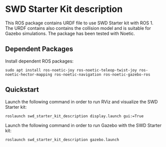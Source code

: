 # SWD Starter Kit description

This ROS package contains URDF file to use SWD Starter kit with ROS 1.
The URDF contains also contains the collision model and is suitable for Gazebo simulations. The package has been tested with Noetic.

## Dependent Packages
Install dependent ROS packages:
```
sudo apt install ros-noetic-joy ros-noetic-teleop-twist-joy ros-noetic-hector-mapping ros-noetic-navigation ros-noetic-gazebo-ros
```

## Quickstart

Launch the following command in order to run RViz and visualize the SWD Starter kit:
```
roslaunch swd_starter_kit_description display.launch gui:=True
```

Launch the following command in order to run Gazebo with the SWD Starter kit:
```
roslaunch swd_starter_kit_description gazebo.launch
```
